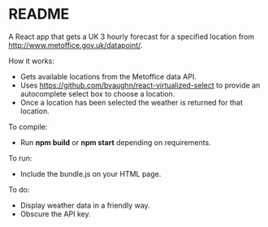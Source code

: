 # README

A React app that gets a UK 3 hourly forecast for a specified location from http://www.metoffice.gov.uk/datapoint/.

How it works:
- Gets available locations from the Metoffice data API.
- Uses https://github.com/bvaughn/react-virtualized-select to provide an autocomplete select box to choose a location.
- Once a location has been selected the weather is returned for that location.

To compile:
- Run **npm build** or **npm start** depending on requirements.

To run:
- Include the bundle.js on your HTML page.

To do:
- Display weather data in a friendly way.
- Obscure the API key.